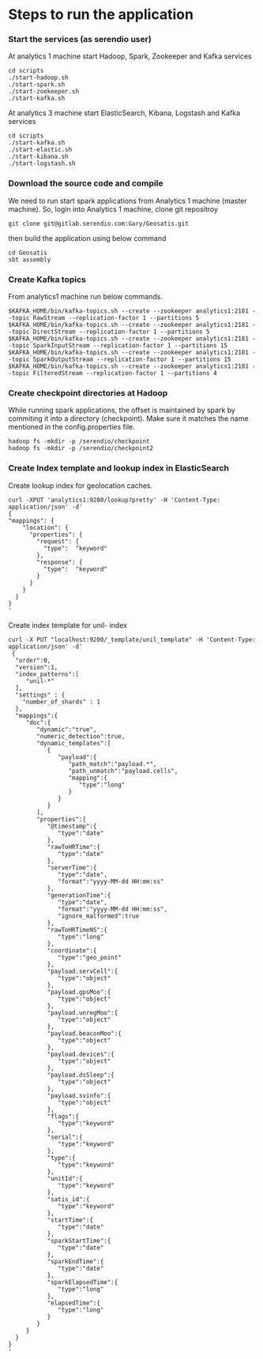 # Steps to run the application

### Start the services (as serendio user)

At analytics 1 machine start Hadoop, Spark, Zookeeper and Kafka services

    cd scripts
    ./start-hadoop.sh
    ./start-spark.sh
    ./start-zookeeper.sh    
    ./start-kafka.sh    
    
At analytics 3 machine start ElasticSearch, Kibana, Logstash and Kafka services

    cd scripts
    ./start-kafka.sh
    ./start-elastic.sh
    ./start-kibana.sh
    ./start-logstash.sh


### Download the source code and compile 

We need to run start spark applications from Analytics 1 machine (master machine). So, login into Analytics 1 machine, clone git repositroy

    git clone git@gitlab.serendio.com:Gary/Geosatis.git

then build the application using below command

    cd Geosatis
    sbt assembly
	

### Create Kafka topics

From analytics1 machine run below commands.

    $KAFKA_HOME/bin/kafka-topics.sh --create --zookeeper analytics1:2181 --topic RawStream --replication-factor 1 --partitions 5
    $KAFKA_HOME/bin/kafka-topics.sh --create --zookeeper analytics1:2181 --topic DirectStream --replication-factor 1 --partitions 5
    $KAFKA_HOME/bin/kafka-topics.sh --create --zookeeper analytics1:2181 --topic SparkInputStream --replication-factor 1 --partitions 15
    $KAFKA_HOME/bin/kafka-topics.sh --create --zookeeper analytics1:2181 --topic SparkOutputStream --replication-factor 1 --partitions 15  
    $KAFKA_HOME/bin/kafka-topics.sh --create --zookeeper analytics1:2181 --topic FilteredStream --replication-factor 1 --partitions 4
    

### Create checkpoint directories at Hadoop

While running spark applications, the offset is maintained by spark by commiting it into a directory (checkpoint). Make sure it matches the name mentioned in the config.properties file.

    hadoop fs -mkdir -p /serendio/checkpoint
    hadoop fs -mkdir -p /serendio/checkpoint2
    

### Create Index template and lookup index in ElasticSearch

Create lookup index for geolocation caches.

    curl -XPUT 'analytics1:9200/lookup?pretty' -H 'Content-Type: application/json' -d'
    {
    "mappings": {
        "location": {
          "properties": {
            "request": {
              "type":  "keyword" 
            },
            "response": {
              "type":  "keyword" 
            }
          }
        }
      }
    }
    '

Create index template for unil- index

    curl -X PUT "localhost:9200/_template/unil_template" -H 'Content-Type: application/json' -d'
     {
      "order":0,
      "version":1,
      "index_patterns":[
         "unil-*"
      ],
      "settings" : {
        "number_of_shards" : 1
	  },
      "mappings":{
         "doc":{
            "dynamic":"true",
            "numeric_detection":true,
            "dynamic_templates":[
               {
                  "payload":{
                     "path_match":"payload.*",
                     "path_unmatch":"payload.cells",
                     "mapping":{
                        "type":"long"
                     }
                  }
               }
            ],
            "properties":{
               "@timestamp":{
                  "type":"date"
               },
               "rawToHRTime":{
                  "type":"date"
               },
               "serverTime":{
                  "type":"date",
                  "format":"yyyy-MM-dd HH:mm:ss"
               },
               "generationTime":{
                  "type":"date",
                  "format":"yyyy-MM-dd HH:mm:ss",
                  "ignore_malformed":true
               },
               "rawToHRTimeNS":{
                  "type":"long"
               },
               "coordinate":{
                  "type":"geo_point"
               },
               "payload.servCell":{
                  "type":"object"
               },
               "payload.gpsMoo":{
                  "type":"object"
               },
               "payload.unregMoo":{
                  "type":"object"
               },
               "payload.beaconMoo":{
                  "type":"object"
               },
               "payload.devices":{
                  "type":"object"
               },
               "payload.dsSleep":{
                  "type":"object"
               },
               "payload.svinfo":{
                  "type":"object"
               },
               "flags":{
                  "type":"keyword"
               },
               "serial":{
                  "type":"keyword"
               },
               "type":{
                  "type":"keyword"
               },
               "unitId":{
                  "type":"keyword"
               },
               "satis_id":{
                  "type":"keyword"
               },
               "startTime":{
                  "type":"date"
               },
               "sparkStartTime":{
                  "type":"date"
               },
               "sparkEndTime":{
                  "type":"date"
               },
			   "sparkElapsedTime":{
                  "type":"long"
               },
			   "elapsedTime":{
                  "type":"long"
               }
            }
         }
      }
    }
    '
    
